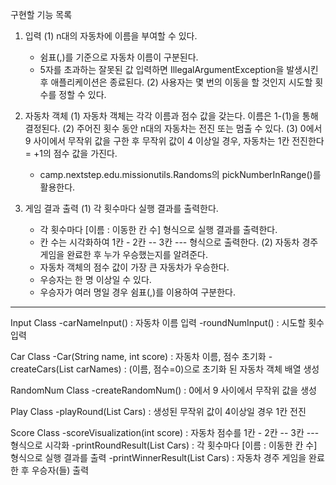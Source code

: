 구현할 기능 목록

1. 입력
   (1) n대의 자동차에 이름을 부여할 수 있다.
    - 쉼표(,)를 기준으로 자동차 이름이 구분된다.
    - 5자를 초과하는 잘못된 값 입력하면 IllegalArgumentException을 발생시킨 후 애플리케이션은 종료된다.
   (2) 사용자는 몇 번의 이동을 할 것인지 시도할 횟수를 정할 수 있다.

2. 자동차 객체
   (1) 자동차 객체는 각각 이름과 점수 값을 갖는다. 이름은 1-(1)을 통해 결정된다.
   (2) 주어진 횟수 동안 n대의 자동차는 전진 또는 멈출 수 있다.
   (3) 0에서 9 사이에서 무작위 값을 구한 후 무작위 값이 4 이상일 경우, 자동차는 1칸 전진한다 = +1의 점수 값을 가진다.
   - camp.nextstep.edu.missionutils.Randoms의 pickNumberInRange()를 활용한다.

3. 게임 결과 출력
   (1) 각 횟수마다 실행 결과를 출력한다.
   - 각 횟수마다 [이름 : 이동한 칸 수] 형식으로 실행 결과를 출력한다.
   - 칸 수는 시각화하여 1칸 - 2칸 -- 3칸 --- 형식으로 출력한다.
   (2) 자동차 경주 게임을 완료한 후 누가 우승했는지를 알려준다.
   - 자동차 객체의 점수 값이 가장 큰 자동차가 우승한다.
   - 우승자는 한 명 이상일 수 있다.
   - 우승자가 여러 명일 경우 쉼표(,)를 이용하여 구분한다.


------------------------------
Input Class
-carNameInput() : 자동차 이름 입력
-roundNumInput() : 시도할 횟수 입력

Car Class
-Car(String name, int score) : 자동차 이름, 점수 초기화
-createCars(List<String> carNames) : (이름, 점수=0)으로 초기화 된 자동차 객체 배열 생성

RandomNum Class
-createRandomNum() : 0에서 9 사이에서 무작위 값을 생성

Play Class
-playRound(List<Car> Cars) : 생성된 무작위 값이 4이상일 경우 1칸 전진

Score Class
-scoreVisualization(int score) : 자동차 점수를 1칸 - 2칸 -- 3칸 --- 형식으로 시각화
-printRoundResult(List<Car> Cars) : 각 횟수마다 [이름 : 이동한 칸 수] 형식으로 실행 결과를 출력
-printWinnerResult(List<Car> Cars) : 자동차 경주 게임을 완료한 후 우승자(들) 출력
